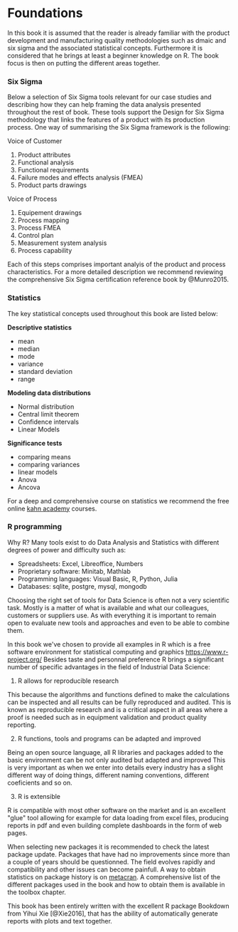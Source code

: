 

# Foundations

In this book it is assumed that the reader is already familiar with the product development and manufacturing quality methodologies such as dmaic and six sigma and the associated statistical concepts. Furthermore it is considered that he brings at least a beginner knowledge on R. The book focus is then on putting the different areas together.

### Six Sigma

Below a selection of Six Sigma tools relevant for our case studies and describing how they can help framing the data analysis presented throughout the rest of book. These tools support the Design for Six Sigma methodology that links the features of a product with its production process. One way of summarising the Six Sigma framework is the following:

Voice of Customer

1. Product attributes
2. Functional analysis
3. Functional requirements
4. Failure modes and effects analysis (FMEA)
5. Product parts drawings

Voice of Process

1. Equipement drawings
2. Process mapping
3. Process FMEA
4. Control plan
5. Measurement system analysis
6. Process capability

Each of this steps comprises important analyis of the product and process characteristics. For a more detailed description we recommend reviewing the comprehensive Six Sigma certification reference book by @Munro2015.

### Statistics

The key statistical concepts used throughout this book are listed below:

**Descriptive statistics**

-   mean
-   median
-   mode
-   variance
-   standard deviation
-   range

**Modeling data distributions**

-   Normal distribution
-   Central limit theorem
-   Confidence intervals
-   Linear Models

**Significance tests**

-   comparing means
-   comparing variances
-   linear models
-   Anova
-   Ancova

For a deep and comprehensive course on statistics we recommend the free online [kahn academy](https://www.khanacademy.org/math/statistics-probability) courses.

### R programming

Why R? Many tools exist to do Data Analysis and Statistics with different degrees of power and difficulty such as:

* Spreadsheets: Excel, Libreoffice, Numbers
* Proprietary software: Minitab, Mathlab
* Programming languages: Visual Basic, R, Python, Julia
* Databases: sqlite, postgre, mysql, mongodb

Choosing the right set of tools for Data Science is often not a very scientific task. Mostly is a matter of what is available and what our colleagues, customers or suppliers use. As with everything it is important to remain open to evaluate new tools and approaches and even to be able to combine them.

In this book we've chosen to provide all examples in R which is a free software environment for statistical computing and graphics https://www.r-project.org/
Besides taste and personnal preference R brings a significant number of specific advantages in the field of Industrial Data Science:

1. R allows for reproducible research

This because the algorithms and functions defined to make the calculations can be inspected and all results can be fully reproduced and audited. This is known as reproducible research and is a critical aspect in all areas where a proof is needed such as in equipment validation and product quality reporting.

2. R functions, tools and programs can be adapted and improved

Being an open source language, all R libraries and packages added to the basic environment can be not only audited but adapted and improved This is very important as when we enter into details every industry has a slight different way of doing things, different naming conventions, different coeficients and so on.

3. R is extensible

R is compatible with most other software on the market and is an excellent "glue" tool allowing for example for data loading from excel files, producing reports in pdf and even building complete dashboards in the form of web pages. 

When selecting new packages it is recommended to check the latest package update. Packages that have had no improvements since more than a couple of years should be questionned. The field evolves rapidly and compatibility and other issues can become painfull. A way to obtain statistics on package history is on [metacran](https://www.r-pkg.org/). A comprehensive list of the different packages used in the book and how to obtain them is available in the toolbox chapter. 

This book has been entirely written with the excellent R package Bookdown from Yihui Xie [@Xie2016], that has the ability of automatically generate reports with plots and text together.


